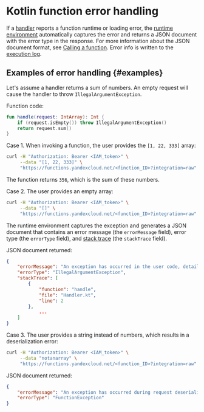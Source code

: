 # Kotlin function error handling

If a [handler](handler.md) reports a function runtime or loading error, the [runtime environment](../../concepts/runtime/index.md) automatically captures the error and returns a JSON document with the error type in the response. For more information about the JSON document format, see [Calling a function](../../concepts/function-invoke.md#error). Error info is written to the [execution log](logging.md).

## Examples of error handling {#examples}

Let's assume a handler returns a sum of numbers. An empty request will cause the handler to throw `IllegalArgumentException`.

Function code:

```kotlin
fun handle(request: IntArray): Int {
    if (request.isEmpty()) throw IllegalArgumentException()
    return request.sum()
}
```

Case 1. When invoking a function, the user provides the `[1, 22, 333]` array:

```bash
curl -H "Authorization: Bearer <IAM_token>" \
     --data "[1, 22, 333]" \
     "https://functions.yandexcloud.net/<finction_ID>?integration=raw"
```

The function returns `356`, which is the sum of these numbers.

Case 2. The user provides an empty array:

```bash
curl -H "Authorization: Bearer <IAM_token>" \
     --data "[]" \
     "https://functions.yandexcloud.net/<function_ID>?integration=raw"
```

The runtime environment captures the exception and generates a JSON document that contains an error message (the `errorMessage` field), error type (the `errorType` field), and [stack trace](https://ru.qwe.wiki/wiki/Stack_trace) (the `stackTrace` field).

JSON document returned:

```json
{
    "errorMessage": "An exception has occurred in the user code, details: java.lang.IllegalArgumentException. [ERR_USER_CODE]",
    "errorType": "IllegalArgumentException",
    "stackTrace": [
        {
            "function": "handle",
            "file": "Handler.kt",
            "line": 2
        },
            ...
    ]
}
```

Case 3. The user provides a string instead of numbers, which results in a deserialization error:

```bash
curl -H "Authorization: Bearer <IAM_token>" \
     --data "notanarray" \
     "https://functions.yandexcloud.net/<function_ID>?integration=raw"
```

JSON document returned:

```json
{
    "errorMessage": "An exception has occurred during request deserialization. Details: com.squareup.moshi.JsonEncodingException: Use JsonReader.setLenient(true) to accept malformed JSON at path $. [ERR_INVALID_REQUEST]",
    "errorType": "FunctionException"
}
```
